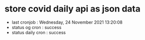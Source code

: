 # store covid daily api as json data

- last cronjob : Wednesday, 24 November 2021 13:20:08
- status og cron : success
- status daily cron : success
      
      